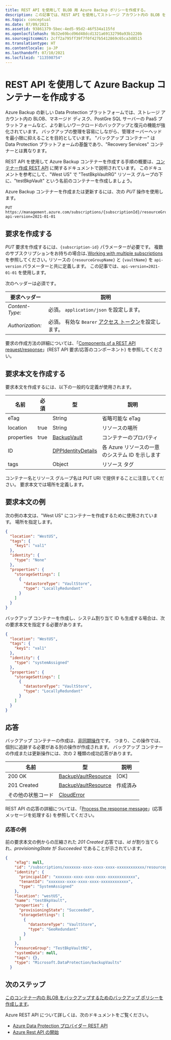 ```yaml
---
title: REST API を使用して BLOB 用 Azure Backup ポリシーを作成する。
description: この記事では、REST API を使用してストレージ アカウント内の BLOB をバックアップするポリシーを作成する方法について説明します。
ms.topic: conceptual
ms.date: 07/09/2021
ms.assetid: 93861379-5bec-4ed5-95d2-46f534a115fd
ms.openlocfilehash: 9b32e69bcd96d48dcd1321a69132790a93b1220b
ms.sourcegitcommit: 2cff2a795ff39f7f0f427b5412869c65ca3d8515
ms.translationtype: HT
ms.contentlocale: ja-JP
ms.lasthandoff: 07/10/2021
ms.locfileid: "113598754"
---
```

# <a name="create-azure-backup-vault-using-rest-api"></a>REST API を使用して Azure Backup コンテナーを作成する

Azure Backup の新しい Data Protection プラットフォームでは、ストレージ アカウント内の BLOB、マネージド ディスク、PostGre SQL サーバーの PaaS プラットフォームなど、より新しいワークロードのバックアップと復元の機能が強化されています。 バックアップの整理を容易にしながら、管理オーバーヘッドを最小限に抑えることを目的としています。 "バックアップ コンテナー" は Data Protection プラットフォームの基盤であり、"Recovery Services" コンテナーとは異なります。

REST API を使用して Azure Backup コンテナーを作成する手順の概要は、[コンテナー作成 REST API](/rest/api/dataprotection/backup-vaults/create-or-update) に関するドキュメントで説明されています。 このドキュメントを参考にして、"West US" で "TestBkpVaultRG" リソース グループの下に、"testBkpVault" という名前のコンテナーを作成しましょう。

Azure Backup コンテナーを作成または更新するには、次の *PUT* 操作を使用します。

```http
PUT https://management.azure.com/subscriptions/{subscriptionId}/resourceGroups/{resourceGroupName}/providers/Microsoft.DataProtection/testBkpVault?api-version=2021-01-01
```

## <a name="create-a-request"></a>要求を作成する

*PUT* 要求を作成するには、`{subscription-id}` パラメーターが必要です。 複数のサブスクリプションをお持ちの場合は､[Working with multiple subscriptions](/cli/azure/manage-azure-subscriptions-azure-cli)を参照してください｡ リソースの `{resourceGroupName}` と `{vaultName}` を `api-version` パラメーターと共に定義します。 この記事では、`api-version=2021-01-01` を使用します。

次のヘッダーは必須です｡

| 要求ヘッダー   | 説明 |
|------------------|-----------------|
| *Content-Type:*  | 必須。 `application/json` を設定します。 |
| *Authorization:* | 必須。 有効な `Bearer` [アクセス トークン](/rest/api/azure/#authorization-code-grant-interactive-clients)を設定します。 |

要求の作成方法の詳細については、「[Components of a REST API request/response](/rest/api/azure/#components-of-a-rest-api-requestresponse)」(REST API 要求/応答のコンポーネント) を参照してください。

## <a name="create-the-request-body"></a>要求本文を作成する

要求本文を作成するには、以下の一般的な定義が使用されます。

|名前  |必須  |型  |説明  |
|---------|---------|---------|---------|
|eTag     |         |   String      |  省略可能な eTag       |
|location     |  true       |String         |   リソースの場所      |
|properties     |   true      | [BackupVault](/rest/api/dataprotection/backup-vaults/create-or-update#backupvault)        |  コンテナーのプロパティ       |
|ID     |         |  [DPPIdentityDetails](/rest/api/dataprotection/backup-vaults/create-or-update#dppidentitydetails)       |    各 Azure リソースの一意のシステム ID を示します     |
|tags     |         | Object        |     リソース タグ    |

コンテナー名とリソース グループ名は PUT URI で提供することに注意してください。 要求本文では場所を定義します。

## <a name="example-request-body"></a>要求本文の例

次の例の本文は、"West US" にコンテナーを作成するために使用されています。 場所を指定します。

```json
{
  "location": "WestUS",
  "tags": {
    "key1": "val1"
  },
  "identity": {
    "type": "None"
  },
  "properties": {
    "storageSettings": [
      {
        "datastoreType": "VaultStore",
        "type": "LocallyRedundant"
      }
    ]
  }
}
```

バックアップ コンテナーを作成し、システム割り当て ID も生成する場合は、次の要求本文を指定する必要があります。

```json
{
  "location": "WestUS",
  "tags": {
    "key1": "val1"
  },
  "identity": {
    "type": "systemAssigned"
  },
  "properties": {
    "storageSettings": [
      {
        "datastoreType": "VaultStore",
        "type": "LocallyRedundant"
      }
    ]
  }
}
```

## <a name="responses"></a>応答

バックアップ コンテナーの作成は、[非同期操作](../azure-resource-manager/management/async-operations.md)です。 つまり、この操作では、個別に追跡する必要がある別の操作が作成されます。
バックアップ コンテナーの作成または更新操作には、次の 2 種類の成功応答があります。

|名前  |型  |説明  |
|---------|---------|---------|
|200 OK     |   [BackupVaultResource](/rest/api/dataprotection/backup-vaults/create-or-update#backupvaultresource)      | [OK]        |
|201 Created     | [BackupVaultResource](/rest/api/dataprotection/backup-vaults/create-or-update#backupvaultresource)        |   作成済み      |
| その他の状態コード  |  [CloudError](/rest/api/dataprotection/backup-vaults/create-or-update#clouderror)

REST API の応答の詳細については、「[Process the response message](/rest/api/azure/#process-the-response-message)」(応答メッセージを処理する) を参照してください。

### <a name="example-response"></a>応答の例

前の要求本文の例からの圧縮された *201 Created* 応答では、*id* が割り当てられ、*provisioningState* が *Succeeded* であることが示されています。

```json
{
    "eTag": null,
    "id": "/subscriptions/xxxxxxx-xxxx-xxxx-xxxx-xxxxxxxxxxxx/resourcegroups/TestBkpVaultRG/providers/Microsoft.DataProtection/BackupVaults/testBkpVault",
    "identity": {
      "principalId": "xxxxxxx-xxxx-xxxx-xxxx-xxxxxxxxxxxx",
      "tenantId": "xxxxxxx-xxxx-xxxx-xxxx-xxxxxxxxxxxx",
      "type": "SystemAssigned"
    },
    "location": "westUS",
    "name": "testBkpVault",
    "properties": {
      "provisioningState": "Succeeded",
      "storageSettings": [
        {
          "datastoreType": "VaultStore",
          "type": "GeoRedundant"
        }
      ]
    },
    "resourceGroup": "TestBkpVaultRG",
    "systemData": null,
    "tags": {},
    "type": "Microsoft.DataProtection/backupVaults"
  }
```

## <a name="next-steps"></a>次のステップ

[このコンテナー内の BLOB をバックアップするためのバックアップ ポリシーを作成します](backup-azure-dataprotection-use-rest-api-create-update-blob-policy.md)。

Azure REST API について詳しくは、次のドキュメントをご覧ください。

- [Azure Data Protection プロバイダー REST API](/rest/api/dataprotection/)
- [Azure Rest API の開始](/rest/api/azure/)
